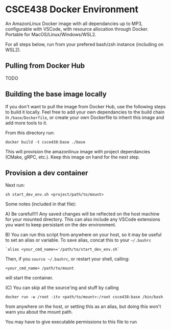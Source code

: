 # CSCE438 Docker Environment
An AmazonLinux Docker image with all dependancies up to MP3, configurable with VSCode, with resource allocation through Docker. Portable for MacOS/Linux/Windows/WSL2.

For all steps below, run from your prefered bash/zsh instance (including on WSL2).

## Pulling from Docker Hub
TODO

## Building the base image locally
If you don't want to pull the image from Docker Hub, use the following steps to build it locally. Feel free to add your own dependancies to the build chain in `/base/Dockerfile`, or create your own Dockerfile to inherit this image and add more tools to it.

From this directory run:

    docker build -t csce438:base ./base

This will provision the amazonlinux image with project dependancies (CMake, gRPC, etc.). Keep this image on hand for the next step.

## Provision a dev container
Next run:

    sh start_dev_env.sh <project/path/to/mount>

Some notes (included in that file):

A) Be careful!!!! Any saved changes will be reflected on the host machine for your mounted directory. This can also include any VSCode extensions you want to keep persistant on the dev environment.
 
B) You can run this script from anywhere on your host, so it may be useful to set an alias or variable. To save alias, concat this to your `~/.bashrc`

    `alias <your_cmd_name>='/path/to/start_dev_env.sh`

Then, if you `source ~/.bashrc`, or restart your shell, calling:
    
    <your_cmd_name> /path/to/mount

will start the container.
 
(C) You can skip all the source'ing and stuff by calling

    docker run -w /root -itv <path/to/mount>:/root csce438:base /bin/bash

from anywhere on the host, or setting this as an alias, but doing this won't warn you about the mount path.

You may have to give executable permissions to this file to run


